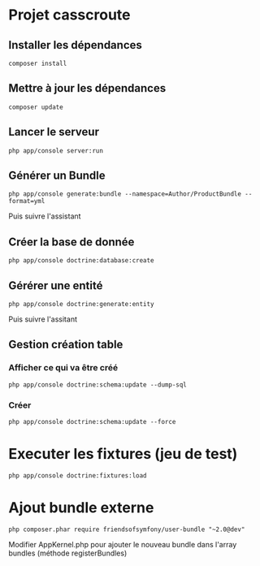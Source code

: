 # Projet casscroute

## Installer les dépendances
```
composer install
```

## Mettre à jour les dépendances
```
composer update
```

## Lancer le serveur
```
php app/console server:run
```

## Générer un Bundle
```
php app/console generate:bundle --namespace=Author/ProductBundle --format=yml
```
Puis suivre l'assistant

## Créer la base de donnée
```
php app/console doctrine:database:create
```

## Gérérer une entité
```
php app/console doctrine:generate:entity
```
Puis suivre l'assitant

## Gestion création table
### Afficher ce qui va être créé
```
php app/console doctrine:schema:update --dump-sql
```
### Créer
```
php app/console doctrine:schema:update --force
```

# Executer les fixtures (jeu de test)
```
php app/console doctrine:fixtures:load
```

# Ajout bundle externe
```
php composer.phar require friendsofsymfony/user-bundle "~2.0@dev"
```
Modifier AppKernel.php pour ajouter le nouveau bundle dans l'array bundles (méthode registerBundles)
